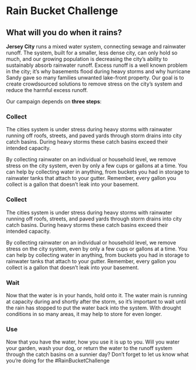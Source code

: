 # Rain Bucket Challenge
## What will you do when it rains?

__Jersey City__ runs a mixed water system, connecting sewage and rainwater runoff. The system, built for a smaller, less dense city, can only hold so much, and our growing population is decreasing the city’s ability to sustainably absorb rainwater runoff.  Excess runoff is a well known problem in the city; it’s why basements flood during heavy storms and why hurricane Sandy gave so many families unwanted lake-front property.  Our goal is to create crowdsourced solutions to remove stress on the city’s system and reduce the harmful excess runoff.

Our campaign depends on __three steps__:

### Collect
The cities system is under stress during heavy storms with rainwater running off roofs, streets, and paved yards through storm drains into city catch basins. During heavy storms these catch basins exceed their intended capacity.

By collecting rainwater on an individual or household level, we remove stress on the city system, even by only a few cups or gallons at a time. You can help by collecting water in anything, from buckets you had in storage to rainwater tanks that attach to your gutter. Remember, every gallon you collect is a gallon that doesn’t leak into your basement.


### Collect
The cities system is under stress during heavy storms with rainwater running off roofs, streets, and paved yards through storm drains into city catch basins. During heavy storms these catch basins exceed their intended capacity.

By collecting rainwater on an individual or household level, we remove stress on the city system, even by only a few cups or gallons at a time. You can help by collecting water in anything, from buckets you had in storage to rainwater tanks that attach to your gutter. Remember, every gallon you collect is a gallon that doesn’t leak into your basement.

### Wait

Now that the water is in your hands, hold onto it. The water main is running at capacity during and shortly after the storm, so it’s important to wait until the rain has stopped to put the water back into the system. With drought conditions in so many areas, it may help to store for even longer.

### Use

Now that you have the water, how you use it is up to you. Will you water your garden, wash your dog, or return the water to the runoff system through the catch basins on a sunnier day? Don’t forget to let us know what you’re doing for the #RainBucketChallenge
